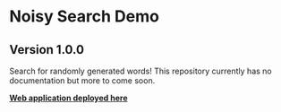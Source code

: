 # Noisy Search Demo

## Version 1.0.0

Search for randomly generated words! This repository currently has no documentation but more to come soon.

[**Web application deployed here**](https://william-horn.github.io/noisy-search-demo/)